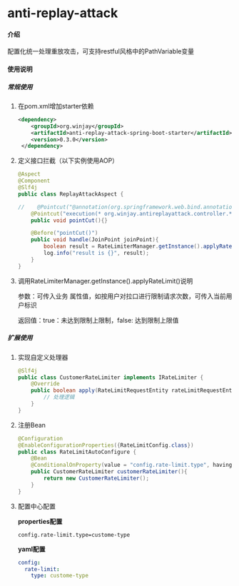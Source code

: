 # anti-replay-attack

#### 介绍
配置化统一处理重放攻击，可支持restful风格中的PathVariable变量



#### 使用说明

##### 常规使用

1. 在pom.xml增加starter依赖

   ```xml
   <dependency>
       <groupId>org.winjay</groupId>
       <artifactId>anti-replay-attack-spring-boot-starter</artifactId>
       <version>0.3.0</version>
    </dependency>
   ```

2. 定义接口拦截（以下实例使用AOP）

   ```java
   @Aspect
   @Component
   @Slf4j
   public class ReplayAttackAspect {
   
   //    @Pointcut("@annotation(org.springframework.web.bind.annotation.RestController)")
       @Pointcut("execution(* org.winjay.antireplayattack.controller.*.*(..))")
       public void pointCut(){}
   
       @Before("pointCut()")
       public void handle(JoinPoint joinPoint){
           boolean result = RateLimiterManager.getInstance().applyRateLimit("userid", "123");
           log.info("result is {}", result);
       }
   }
   ```

   

3. 调用RateLimiterManager.getInstance().applyRateLimit()说明

   参数：可传入业务 属性值，如按用户对拉口进行限制请求次数，可传入当前用户标识

   返回值：true：未达到限制上限制，false: 达到限制上限值

##### 扩展使用

1. 实现自定义处理器

   ```java
   @Slf4j
   public class CustomerRateLimiter implements IRateLimiter {
       @Override
       public boolean apply(RateLimitRequestEntity rateLimitRequestEntity, RateLimitInterfaceDef rateLimitInterfaceDef) {
           // 处理逻辑
       }
   }
   ```
   
 2. 注册Bean

    ```java
    @Configuration
    @EnableConfigurationProperties({RateLimitConfig.class})
    public class RateLimitAutoConfigure {
        @Bean
        @ConditionalOnProperty(value = "config.rate-limit.type", havingValue = "custome-type")
        public CustomerRateLimiter customerRateLimiter(){
            return new CustomerRateLimiter();
        }
    }
    ```

3. 配置中心配置

   **properties配置**

   ```properties
   config.rate-limit.type=custome-type	
   ```

   **yaml配置**

   ```yaml
   config:
     rate-limit:
       type: custome-type
   ```

   